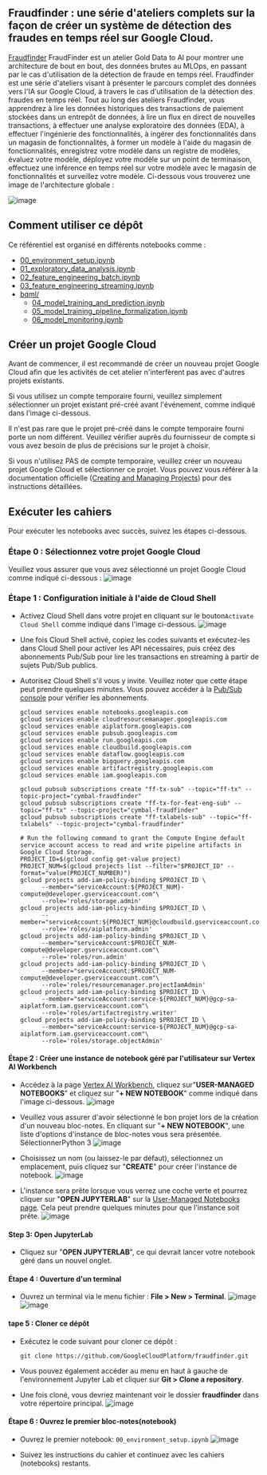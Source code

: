 ## Fraudfinder : une série d'ateliers complets sur la façon de créer un système de détection des fraudes en temps réel sur Google Cloud.

[Fraudfinder](https://github.com/googlecloudplatform/fraudfinder) FraudFinder est un atelier Gold Data to AI pour montrer une architecture de bout en bout, des données brutes au MLOps, en passant par le cas d'utilisation de la détection de fraude en temps réel. Fraudfinder est une série d'ateliers visant à présenter le parcours complet des données vers l'IA sur Google Cloud, à travers le cas d'utilisation de la détection des fraudes en temps réel. Tout au long des ateliers Fraudfinder, vous apprendrez à lire les données historiques des transactions de paiement stockées dans un entrepôt de données, à lire un flux en direct de nouvelles transactions, à effectuer une analyse exploratoire des données (EDA), à effectuer l'ingénierie des fonctionnalités, à ingérer des fonctionnalités dans un magasin de fonctionnalités, à former un modèle à l'aide du magasin de fonctionnalités, enregistrez votre modèle dans un registre de modèles, évaluez votre modèle, déployez votre modèle sur un point de terminaison, effectuez une inférence en temps réel sur votre modèle avec le magasin de fonctionnalités et surveillez votre modèle. Ci-dessous vous trouverez une image de l'architecture globale :

![image](./misc/images/fraudfinder-architecture.png)

## Comment utiliser ce dépôt

Ce référentiel est organisé en différents notebooks comme :

* [00_environment_setup.ipynb](00_environment_setup.ipynb)
* [01_exploratory_data_analysis.ipynb](01_exploratory_data_analysis.ipynb)
* [02_feature_engineering_batch.ipynb](02_feature_engineering_batch.ipynb)
* [03_feature_engineering_streaming.ipynb](03_feature_engineering_streaming.ipynb)
* [bqml/](bqml/)
  * [04_model_training_and_prediction.ipynb](bqml/04_model_training_and_prediction.ipynb)
  * [05_model_training_pipeline_formalization.ipynb](bqml/05_model_training_pipeline_formalization.ipynb)
  * [06_model_monitoring.ipynb](bqml/06_model_monitoring.ipynb)

## Créer un projet Google Cloud
Avant de commencer, il est recommandé de créer un nouveau projet Google Cloud afin que les activités de cet atelier n'interfèrent pas avec d'autres projets existants.

Si vous utilisez un compte temporaire fourni, veuillez simplement sélectionner un projet existant pré-créé avant l'événement, comme indiqué dans l'image ci-dessous.

Il n'est pas rare que le projet pré-créé dans le compte temporaire fourni porte un nom différent. Veuillez vérifier auprès du fournisseur de compte si vous avez besoin de plus de précisions sur le projet à choisir.

Si vous n'utilisez PAS de compte temporaire, veuillez créer un nouveau projet Google Cloud et sélectionner ce projet. Vous pouvez vous référer à la documentation officielle  ([Creating and Managing Projects](https://cloud.google.com/resource-manager/docs/creating-managing-projects)) pour des instructions détaillées.

## Exécuter les cahiers
Pour exécuter les notebooks avec succès, suivez les étapes ci-dessous.

### Étape 0 : Sélectionnez votre projet Google Cloud
Veuillez vous assurer que vous avez sélectionné un projet Google Cloud comme indiqué ci-dessous :
  ![image](./misc/images/select-project-dasher.png)

### Étape 1 : Configuration initiale à l'aide de Cloud Shell
- Activez Cloud Shell dans votre projet en cliquant sur le bouton`Activate Cloud Shell` comme indiqué dans l'image ci-dessous.
  ![image](./misc/images/activate-cloud-shell.png)

- Une fois Cloud Shell activé, copiez les codes suivants et exécutez-les dans Cloud Shell pour activer les API nécessaires, puis créez des abonnements Pub/Sub pour lire les transactions en streaming à partir de sujets Pub/Sub publics.

- Autorisez Cloud Shell s'il vous y invite. Veuillez noter que cette étape peut prendre quelques minutes. Vous pouvez accéder à la [Pub/Sub console](https://console.cloud.google.com/cloudpubsub/subscription/) pour vérifier les abonnements.

 

  ```shell
  gcloud services enable notebooks.googleapis.com
  gcloud services enable cloudresourcemanager.googleapis.com
  gcloud services enable aiplatform.googleapis.com
  gcloud services enable pubsub.googleapis.com
  gcloud services enable run.googleapis.com
  gcloud services enable cloudbuild.googleapis.com
  gcloud services enable dataflow.googleapis.com
  gcloud services enable bigquery.googleapis.com
  gcloud services enable artifactregistry.googleapis.com
  gcloud services enable iam.googleapis.com
  
  gcloud pubsub subscriptions create "ff-tx-sub" --topic="ff-tx" --topic-project="cymbal-fraudfinder"
  gcloud pubsub subscriptions create "ff-tx-for-feat-eng-sub" --topic="ff-tx" --topic-project="cymbal-fraudfinder"
  gcloud pubsub subscriptions create "ff-txlabels-sub" --topic="ff-txlabels" --topic-project="cymbal-fraudfinder"
  
  # Run the following command to grant the Compute Engine default service account access to read and write pipeline artifacts in Google Cloud Storage.
  PROJECT_ID=$(gcloud config get-value project)
  PROJECT_NUM=$(gcloud projects list --filter="$PROJECT_ID" --format="value(PROJECT_NUMBER)")
  gcloud projects add-iam-policy-binding $PROJECT_ID \
        --member="serviceAccount:${PROJECT_NUM}-compute@developer.gserviceaccount.com"\
        --role='roles/storage.admin'
  gcloud projects add-iam-policy-binding $PROJECT_ID \
        --member="serviceAccount:${PROJECT_NUM}@cloudbuild.gserviceaccount.com"\
        --role='roles/aiplatform.admin'
  gcloud projects add-iam-policy-binding $PROJECT_ID \
        --member="serviceAccount:$PROJECT_NUM-compute@developer.gserviceaccount.com"\
        --role='roles/run.admin'
  gcloud projects add-iam-policy-binding $PROJECT_ID \
        --member="serviceAccount:$PROJECT_NUM-compute@developer.gserviceaccount.com"\
        --role='roles/resourcemanager.projectIamAdmin'
  gcloud projects add-iam-policy-binding $PROJECT_ID \
        --member="serviceAccount:service-${PROJECT_NUM}@gcp-sa-aiplatform.iam.gserviceaccount.com"\
        --role='roles/artifactregistry.writer'
  gcloud projects add-iam-policy-binding $PROJECT_ID \
        --member="serviceAccount:service-${PROJECT_NUM}@gcp-sa-aiplatform.iam.gserviceaccount.com"\
        --role='roles/storage.objectAdmin'   
  ```

#### Étape 2 : Créer une instance de notebook géré par l'utilisateur sur Vertex AI Workbench
- Accédez à la page [Vertex AI Workbench](https://console.cloud.google.com/vertex-ai/workbench/list/instances), cliquez sur"**USER-MANAGED NOTEBOOKS**" et cliquez sur "**+ NEW NOTEBOOK**" comme indiqué dans l'image ci-dessous.
  ![image](./misc/images/click-new-notebook.png)
  
- Veuillez vous assurer d'avoir sélectionné le bon projet lors de la création d'un nouveau bloc-notes. En cliquant sur "**+ NEW NOTEBOOK**", une liste d'options d'instance de bloc-notes vous sera présentée. SélectionnerPython 3
  ![image](./misc/images/select-notebook-instance.png)

- Choisissez un nom (ou laissez-le par défaut), sélectionnez un emplacement, puis cliquez sur  "**CREATE**" pour créer l'instance de notebook.
  ![image](./misc/images/create-notebook-instance.png)

- L'instance sera prête lorsque vous verrez une coche verte et pourrez cliquer sur "**OPEN JUPYTERLAB**" sur la [User-Managed Notebooks page](https://console.cloud.google.com/vertex-ai/workbench/list/instances). Cela peut prendre quelques minutes pour que l'instance soit prête.
  ![image](./misc/images/notebook-instance-ready.png)

#### Step 3: Open JupyterLab
- Cliquez sur "**OPEN JUPYTERLAB**", ce qui devrait lancer votre notebook géré dans un nouvel onglet.

#### Étape 4 : Ouverture d'un terminal
- Ouvrez un terminal via le menu fichier : **File > New > Terminal**.
  ![image](./misc/images/file-new-terminal.png)
  ![image](./misc/images/terminal.png)

#### tape 5 : Cloner ce dépôt
- Exécutez le code suivant pour cloner ce dépôt :
  ```
  git clone https://github.com/GoogleCloudPlatform/fraudfinder.git
  ```

- Vous pouvez également accéder au menu en haut à gauche de l'environnement Jupyter Lab et cliquer sur **Git > Clone a repository**.

- Une fois cloné, vous devriez maintenant voir le dossier **fraudfinder** dans votre répertoire principal.
  ![image](./misc/images/git-clone-on-terminal.png)


#### Étape 6 : Ouvrez le premier bloc-notes(notebook)

- Ouvrez le premier notebook: `00_environment_setup.ipynb`
  ![image](./misc/images/open-notebook-00.png)

- Suivez les instructions du cahier et continuez avec les cahiers (notebooks) restants. 
